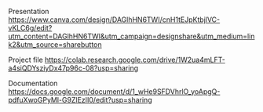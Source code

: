 Presentation
https://www.canva.com/design/DAGlhHN6TWI/cnH1tEJpKtbjlVC-vKLC6g/edit?utm_content=DAGlhHN6TWI&utm_campaign=designshare&utm_medium=link2&utm_source=sharebutton

Project file
https://colab.research.google.com/drive/1W2ua4mLFT-a4siQDYsziyDx47p96c-08?usp=sharing

Documentation
https://docs.google.com/document/d/1_wHe9SFDVhrlO_yoApgQ-pdfuXwoGPyMl-G9ZlEzII0/edit?usp=sharing
